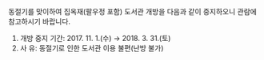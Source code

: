 동절기를 맞이하여 집옥재(팔우정 포함) 도서관 개방을 다음과 같이 중지하오니 관람에 참고하시기 바랍니다.
1. 개방 중지 기간: 2017. 11. 1.(수) → 2018. 3. 31.(토)
2. 사 유: 동절기로 인한 도서관 이용 불편(난방 불가)